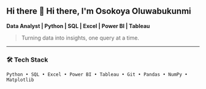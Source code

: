 ## Hi there 👋 Hi there, I'm Osokoya Oluwabukunmi

**Data Analyst | Python | SQL | Excel | Power BI | Tableau**

> Turning data into insights, one query at a time.

---

### 🛠️ Tech Stack
```text
Python • SQL • Excel • Power BI • Tableau • Git • Pandas • NumPy • Matplotlib

